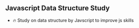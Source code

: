 ## Javascript Data Structure Study

- :fire: Study on data structure by Javscript to improve js skills
